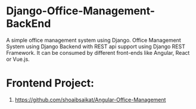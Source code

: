 # Django-Office-Management-BackEnd
A simple office management system using Django.
Office Management System using Django Backend with REST api support using Django REST Framework.
It can be consumed by different front-ends like Angular, React or Vue.js.

# Frontend Project:
1. https://github.com/shoaibsaikat/Angular-Office-Management